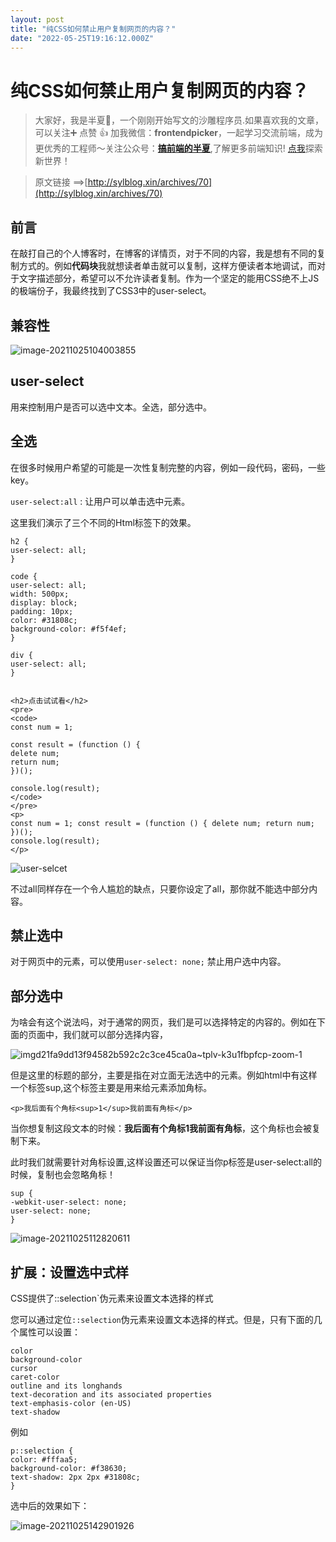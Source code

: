 ```yaml
---
layout: post
title: "纯CSS如何禁止用户复制网页的内容？"
date: "2022-05-25T19:16:12.000Z"
---
```

纯CSS如何禁止用户复制网页的内容？
==================

> 大家好，我是半夏👴，一个刚刚开始写文的沙雕程序员.如果喜欢我的文章，可以关注➕ 点赞 👍 加我微信：**frontendpicker**，一起学习交流前端，成为更优秀的工程师～关注公众号：**[搞前端的半夏](http://sylblog.xin/banxia/about)**,了解更多前端知识! [点我](http://sylblog.xin/)探索新世界！

> 原文链接 ==>[http://sylblog.xin/archives/70](http://sylblog.xin/archives/70)

前言
--

在敲打自己的个人博客时，在博客的详情页，对于不同的内容，我是想有不同的复制方式的。例如**代码块**我就想读者单击就可以复制，这样方便读者本地调试，而对于文字描述部分，希望可以不允许读者复制。作为一个坚定的能用CSS绝不上JS的极端份子，我最终找到了CSS3中的user-select。

兼容性
---

![image-20211025104003855](https://img-blog.csdnimg.cn/img_convert/a4c69b99934b724ca159065490dc2de5.png)

user-select
-----------

用来控制用户是否可以选中文本。全选，部分选中。

全选
--

在很多时候用户希望的可能是一次性复制完整的内容，例如一段代码，密码，一些key。

`user-select:all` : 让用户可以单击选中元素。

这里我们演示了三个不同的Html标签下的效果。

    
    h2 {
    user-select: all;
    }
    
    code {
    user-select: all;
    width: 500px;
    display: block;
    padding: 10px;
    color: #31808c;
    background-color: #f5f4ef;
    }
    
    div {
    user-select: all;
    }
    

    <h2>点击试试看</h2>
    <pre>
    <code>
    const num = 1;
    
    const result = (function () {
    delete num;
    return num;
    })();
    
    console.log(result);
    </code>
    </pre>
    <p>
    const num = 1; const result = (function () { delete num; return num; })();
    console.log(result);
    </p>
    

![user-selcet](https://img-blog.csdnimg.cn/img_convert/3437dfd884f79ef42d5485ec65478d03.png)

不过all同样存在一个令人尴尬的缺点，只要你设定了all，那你就不能选中部分内容。

禁止选中
----

对于网页中的元素，可以使用`user-select: none;` 禁止用户选中内容。

部分选中
----

为啥会有这个说法吗，对于通常的网页，我们是可以选择特定的内容的。例如在下面的页面中，我们就可以部分选择内容，

![imgd21fa9dd13f94582b592c2c3ce45ca0a~tplv-k3u1fbpfcp-zoom-1](https://img-blog.csdnimg.cn/img_convert/821a68fe24c8baa0b55eeb035fc7a29c.png)

但是这里的标题的部分，主要是指在对立面无法选中的元素。例如html中有这样一个标签sup,这个标签主要是用来给元素添加角标。

    <p>我后面有个角标<sup>1</sup>我前面有角标</p>
    

当你想复制这段文本的时候：**我后面有个角标1我前面有角标**，这个角标也会被复制下来。

此时我们就需要针对角标设置,这样设置还可以保证当你p标签是user-select:all的时候，复制也会忽略角标！

    sup {
    -webkit-user-select: none;
    user-select: none;
    }
    

![image-20211025112820611](https://img-blog.csdnimg.cn/img_convert/ae476d47af2bd1ea410e53183d236d49.png)

扩展：设置选中式样
---------

CSS提供了::selection\`伪元素来设置文本选择的样式

您可以通过定位`::selection`伪元素来设置文本选择的样式。但是，只有下面的几个属性可以设置：

    color
    background-color
    cursor
    caret-color
    outline and its longhands
    text-decoration and its associated properties
    text-emphasis-color (en-US)
    text-shadow
    

例如

    p::selection {
    color: #fffaa5;
    background-color: #f38630;
    text-shadow: 2px 2px #31808c;
    }
    

选中后的效果如下：

![image-20211025142901926](https://img-blog.csdnimg.cn/img_convert/31ff32ed1e4ea7021fe761a6e9baf82c.png)